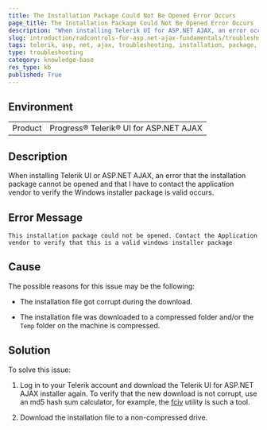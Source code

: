 ```yaml
---
title: The Installation Package Could Not Be Opened Error Occurs
page_title: The Installation Package Could Not Be Opened Error Occurs
description: "When installing Telerik UI for ASP.NET AJAX, an error occurs that the installation package could not be opened and you need to contact the application vendor to verify that this is a valid Windows installer package."
slug: introduction/radcontrols-for-asp.net-ajax-fundamentals/troubleshooting/installation-troubleshooting
tags: telerik, asp, net, ajax, troubleshooting, installation, package, cannot, be, opened, contact, vendor, verify, windows, installer
type: troubleshooting
category: knowledge-base
res_type: kb
published: True
---
```


## Environment

<table>
	<tbody>
		<tr>
			<td>Product</td>
			<td>Progress® Telerik® UI for ASP.NET AJAX</td>
		</tr>
	</tbody>
</table>

## Description

When installing Telerik UI or ASP.NET AJAX, an error that the installation package cannot be opened and that I have to contact the application vendor to verify the Windows installer package is valid occurs.

## Error Message

`This installation package could not be opened. Contact the Application vendor to verify that this is a valid windows installer package`

## Cause

The possible reasons for this issue may be the following:

* The installation file got corrupt during the download.

* The installation file was downloaded to a compressed folder and/or the `Temp` folder on the machine is compressed.

## Solution

To solve this issue:

1. Log in to your Telerik account and download the Telerik UI for ASP.NET AJAX installer again. To verify that the new download is not corrupt, use an md5 hash sum calculator, for example, the [fciv](http://support.microsoft.com/default.aspx/kb/841290/) utility is such a tool.

1. Download the installation file to a non-compressed drive.
